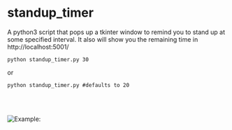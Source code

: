 # standup_timer
A python3 script that pops up a tkinter window to remind you to stand up at some specified interval. It also will show you the remaining time in http://localhost:5001/

```python standup_timer.py 30```

or

```python standup_timer.py #defaults to 20```

<br/>
<br/>

![Example:](tk_screenshot.png)
